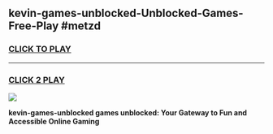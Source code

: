 
## kevin-games-unblocked-Unblocked-Games-Free-Play #metzd
<h3>
<a href="https://us.freeplayer.one?title=kevin-games-unblocked&ref=9M">CLICK TO PLAY</a></h3>
<hr>

<h3>
<a href="https://us.freeplayer.one?title=kevin-games-unblocked&ref=9M">CLICK 2 PLAY</a>
  
</h3>

<a href="https://us.freeplayer.one?title=kevin-games-unblocked&ref=9M"><img src="https://clearcache.store/games.png"></a>


**kevin-games-unblocked games unblocked: Your Gateway to Fun and Accessible Online Gaming**
